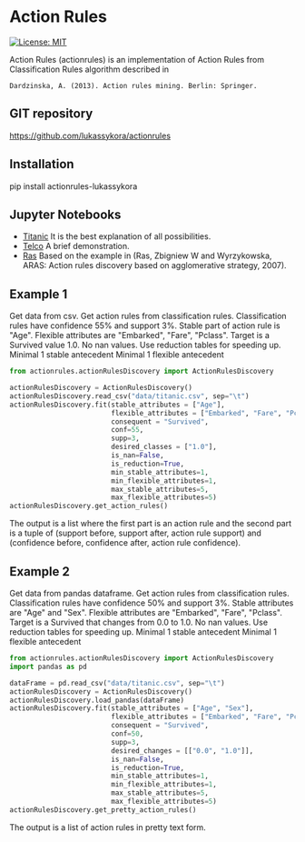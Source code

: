 # Action Rules
 [![License: MIT](https://img.shields.io/badge/License-MIT-yellow.svg)](https://opensource.org/licenses/MIT)

Action Rules (actionrules) is an implementation of Action Rules from Classification Rules algorithm described in

```Dardzinska, A. (2013). Action rules mining. Berlin: Springer.```

## GIT repository

https://github.com/lukassykora/actionrules

## Installation

pip install actionrules-lukassykora

## Jupyter Notebooks

- [Titanic](https://github.com/lukassykora/actionrules/blob/master/notebooks/Titanic%20-%20Action%20Rules.ipynb) It is the best explanation of all possibilities.
- [Telco](https://github.com/lukassykora/actionrules/blob/master/notebooks/Telco%20-%20Action%20Rules.ipynb) A brief demonstration.
- [Ras](https://github.com/lukassykora/actionrules/blob/master/notebooks/Ras%20-%20Acton%20Rules.ipynb) Based on the example in (Ras, Zbigniew W and Wyrzykowska, ARAS: Action rules discovery based on agglomerative strategy, 2007). 


## Example 1
Get data from csv.
Get action rules from classification rules. Classification rules have confidence 55% and support 3%.
Stable part of action rule is "Age".
Flexible attributes are "Embarked", "Fare", "Pclass".
Target is a Survived value 1.0.
No nan values.
Use reduction tables for speeding up.
Minimal 1 stable antecedent
Minimal 1 flexible antecedent


```python
from actionrules.actionRulesDiscovery import ActionRulesDiscovery

actionRulesDiscovery = ActionRulesDiscovery()
actionRulesDiscovery.read_csv("data/titanic.csv", sep="\t")
actionRulesDiscovery.fit(stable_attributes = ["Age"],
                         flexible_attributes = ["Embarked", "Fare", "Pclass"],
                         consequent = "Survived",
                         conf=55,
                         supp=3,
                         desired_classes = ["1.0"],
                         is_nan=False,
                         is_reduction=True,
                         min_stable_attributes=1,
                         min_flexible_attributes=1,
                         max_stable_attributes=5,
                         max_flexible_attributes=5)
actionRulesDiscovery.get_action_rules()
```

The output is a list where the first part is an action rule and the second part is a tuple of (support before, support after, action rule support) and (confidence before, confidence after, action rule confidence).

## Example 2
Get data from pandas dataframe.
Get action rules from classification rules. Classification rules have confidence 50% and support 3%.
Stable attributes are "Age" and "Sex".
Flexible attributes are "Embarked", "Fare", "Pclass".
Target is a Survived that changes from 0.0 to 1.0.
No nan values.
Use reduction tables for speeding up.
Minimal 1 stable antecedent
Minimal 1 flexible antecedent


```python
from actionrules.actionRulesDiscovery import ActionRulesDiscovery
import pandas as pd

dataFrame = pd.read_csv("data/titanic.csv", sep="\t")
actionRulesDiscovery = ActionRulesDiscovery()
actionRulesDiscovery.load_pandas(dataFrame)
actionRulesDiscovery.fit(stable_attributes = ["Age", "Sex"],
                         flexible_attributes = ["Embarked", "Fare", "Pclass"],
                         consequent = "Survived",
                         conf=50,
                         supp=3,
                         desired_changes = [["0.0", "1.0"]],
                         is_nan=False,
                         is_reduction=True,
                         min_stable_attributes=1,
                         min_flexible_attributes=1,
                         max_stable_attributes=5,
                         max_flexible_attributes=5)
actionRulesDiscovery.get_pretty_action_rules()
```

The output is a list of action rules in pretty text form.
